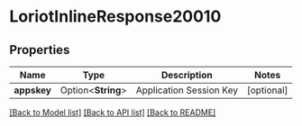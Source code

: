 # LoriotInlineResponse20010

## Properties

Name | Type | Description | Notes
------------ | ------------- | ------------- | -------------
**appskey** | Option<**String**> | Application Session Key | [optional]

[[Back to Model list]](../README.md#documentation-for-models) [[Back to API list]](../README.md#documentation-for-api-endpoints) [[Back to README]](../README.md)


